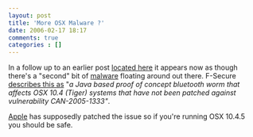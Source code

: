 ```yaml
---
layout: post
title: 'More OSX Malware ?'
date: 2006-02-17 18:17
comments: true
categories : []
---  
```


In a follow up to an earlier post <a href="http://fusion94.org/blog/2006/02/16/osx-trojanvirus/">located here</a> it appears now as though there's a "second" bit of <a href="http://www.microsoft.com/technet/security/alerts/info/malware.mspx">malware</a> floating around out there. F-Secure <a href="http://www.f-secure.com/v-descs/inqtana_a.shtml">describes this as</a> "<em>a Java based proof of concept bluetooth worm that affects OSX 10.4 (Tiger) systems that have not been patched against vulnerability CAN-2005-1333"</em>.

<a href="http://apple.com">Apple</a> has supposedly patched the issue so if you're running OSX 10.4.5 you should be safe.

